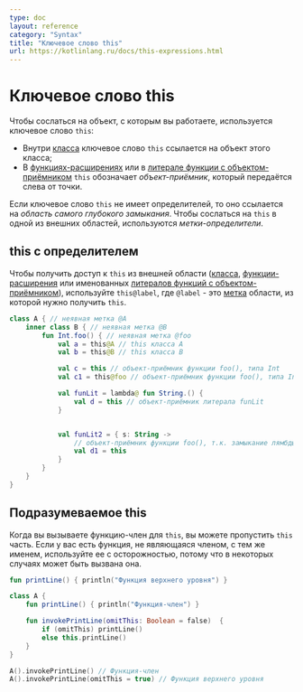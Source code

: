 ```yaml
---
type: doc
layout: reference
category: "Syntax"
title: "Ключевое слово this"
url: https://kotlinlang.ru/docs/this-expressions.html
---
```


<!-- При переводе статьи оригинальная версия была от 09 July 2021 -->

<!-- # This expressions -->
# Ключевое слово this

<!-- To denote the current _receiver_, you use `this` expressions: -->
Чтобы сослаться на объект, с которым вы работаете, используется ключевое слово `this`:

<!-- * In a member of a [class](classes.md#inheritance), `this` refers to the current object of that class.
* In an [extension function](extensions.md) or a [function literal with receiver](lambdas.md#function-literals-with-receiver)
`this` denotes the _receiver_ parameter that is passed on the left-hand side of a dot. -->

* Внутри [класса](classes.html#inheritance) ключевое слово `this` ссылается на объект этого класса;
* В [функциях-расширениях](extensions.html) или в
[литерале функции с объектом-приёмником](lambdas.html#function-literals-with-receiver) `this` обозначает
*объект-приёмник*, который передаётся слева от точки.

<!-- If `this` has no qualifiers, it refers to the _innermost enclosing scope_. To refer to `this` in other scopes, _label qualifiers_ are used: -->
Если ключевое слово `this` не имеет определителей, то оно ссылается на *область самого глубокого замыкания*. Чтобы
сослаться на `this` в одной из внешних областей, используются *метки-определители*.

<a name="qualified-this"></a>

<!-- ## Qualified this -->
## this с определителем

<!-- To access `this` from an outer scope (a [class](classes.md), [extension function](extensions.md),
or labeled [function literal with receiver](lambdas.md#function-literals-with-receiver)) you write `this@label`,
 where `@label` is a [label](returns.md) on the scope `this` is meant to be from: -->

Чтобы получить доступ к `this` из внешней области ([класса](classes.html), [функции-расширения](extensions.html) или
именованных [литералов функций с объектом-приёмником](lambdas.html#function-literals-with-receiver)), используйте
`this@label`, где `@label` - это [метка](returns.html) области, из которой нужно получить `this`.

```kotlin
class A { // неявная метка @A
    inner class B { // неявная метка @B
        fun Int.foo() { // неявная метка @foo
            val a = this@A // this класса A
            val b = this@B // this класса B

            val c = this // объект-приёмник функции foo(), типа Int
            val c1 = this@foo // объект-приёмник функции foo(), типа Int

            val funLit = lambda@ fun String.() {
                val d = this // объект-приёмник литерала funLit
            }


            val funLit2 = { s: String ->
                // объект-приёмник функции foo(), т.к. замыкание лямбды не имеет объекта-приёмника
                val d1 = this
            }
        }
    }
}
```

<a name="implicit-this"></a>

<!-- ## Implicit this -->
## Подразумеваемое this

<!-- When you call a member function on `this`, you can skip the `this.` part.
If you have a non-member function with the same name, use this with caution because in some cases it can be called instead: -->
Когда вы вызываете функцию-член для `this`, вы можете пропустить `this` часть. Если у вас есть функция, не являющаяся
членом, с тем же именем, используйте ее с осторожностью, потому что в некоторых случаях может быть вызвана она.

```kotlin
fun printLine() { println("Функция верхнего уровня") }

class A {
    fun printLine() { println("Функция-член") }

    fun invokePrintLine(omitThis: Boolean = false)  { 
        if (omitThis) printLine()
        else this.printLine()
    }
}

A().invokePrintLine() // Функция-член
A().invokePrintLine(omitThis = true) // Функция верхнего уровня
```
